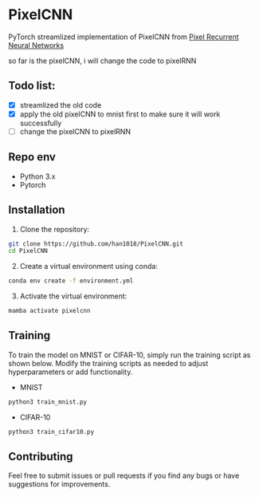 # PixelCNN

PyTorch streamlized implementation of PixelCNN from [Pixel Recurrent Neural Networks](http://arxiv.org/abs/1601.06759)

so far is the pixelCNN, i will change the code to pixelRNN
## Todo list:
- [x] streamlized the old code
- [x] apply the old pixelCNN to mnist first to make sure it will work successfully
- [ ] change the pixelCNN to pixelRNN

## Repo env
- Python 3.x
- Pytorch


## Installation
1. Clone the repository:
```bash
git clone https://github.com/han1018/PixelCNN.git
cd PixelCNN
```

2. Create a virtual environment using conda:
```bash
conda env create -f environment.yml
```

3. Activate the virtual environment:
```bash
mamba activate pixelcnn
```

## Training
To train the model on MNIST or CIFAR-10, simply run the training script as shown below. Modify the training scripts as needed to adjust hyperparameters or add functionality.

-  MNIST
```bash
python3 train_mnist.py
```

-  CIFAR-10
```bash
python3 train_cifar10.py
```

## Contributing
Feel free to submit issues or pull requests if you find any bugs or have suggestions for improvements.